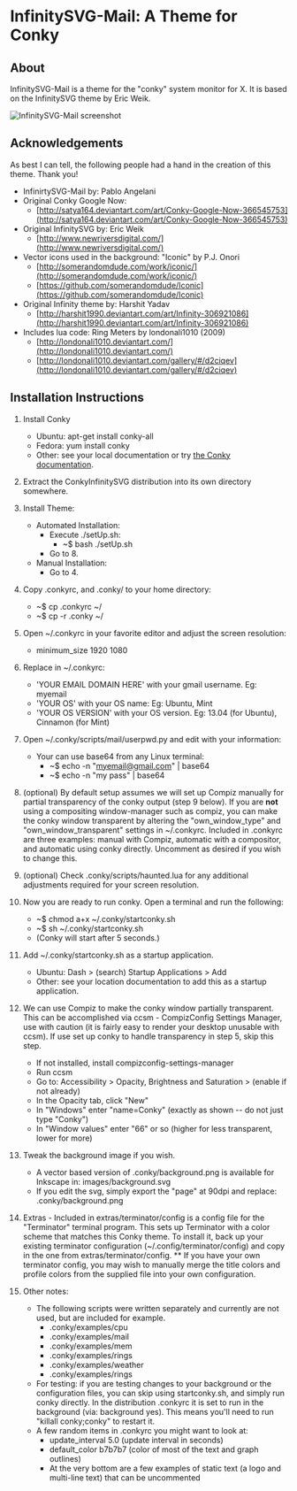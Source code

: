 # InfinitySVG-Mail: A Theme for Conky

## About

InfinitySVG-Mail is a theme for the "conky" system monitor for X. It is based on the InfinitySVG theme by Eric Weik.

![InfinitySVG-Mail screenshot](https://raw.github.com/PabloAng/ConkyInfinitySVG/master/images/InfinityMail-screenshot.png)


## Acknowledgements

As best I can tell, the following people had a hand in the creation of this theme.  Thank you!

- InfinirtySVG-Mail by: Pablo Angelani
- Original Conky Google Now:
	- [http://satya164.deviantart.com/art/Conky-Google-Now-366545753](http://satya164.deviantart.com/art/Conky-Google-Now-366545753)
- Original InfinitySVG by: Eric Weik
	- [http://www.newriversdigital.com/](http://www.newriversdigital.com/)
- Vector icons used in the background: "Iconic" by P.J. Onori
	- [http://somerandomdude.com/work/iconic/](http://somerandomdude.com/work/iconic/)
	- [https://github.com/somerandomdude/Iconic](https://github.com/somerandomdude/Iconic)
- Original Infinity theme by:	Harshit Yadav
	- [http://harshit1990.deviantart.com/art/Infinity-306921086](http://harshit1990.deviantart.com/art/Infinity-306921086)
- Includes lua code: Ring Meters by londonali1010 (2009)
	- [http://londonali1010.deviantart.com/](http://londonali1010.deviantart.com/)
	- [http://londonali1010.deviantart.com/gallery/#/d2ciqev](http://londonali1010.deviantart.com/gallery/#/d2ciqev)

## Installation Instructions

1. Install Conky
	- Ubuntu: apt-get install conky-all
	- Fedora: yum install conky
	- Other: see your local documentation or try [the Conky documentation](http://conky.sourceforge.net/documentation.html).
2. Extract the ConkyInfinitySVG distribution into its own directory somewhere.
	
3. Install Theme:
	- Automated Installation:
		- Execute ./setUp.sh: 
			- ~$ bash ./setUp.sh
		- Go to 8. 
	- Manual Installation:
		- Go to 4.
	
4. Copy .conkyrc, and .conky/ to your home directory:
	- ~$ cp .conkyrc ~/
	- ~$ cp -r .conky ~/

5. Open ~/.conkyrc in your favorite editor and adjust the screen resolution:
	- minimum_size 1920 1080

6. Replace in ~/.conkyrc:
	- 'YOUR EMAIL DOMAIN HERE' with your gmail username. Eg: myemail
	- 'YOUR OS' with your OS name: Eg: Ubuntu, Mint
	- 'YOUR OS VERSION' with your OS version. Eg: 13.04 (for Ubuntu), Cinnamon (for Mint)

7. Open ~/.conky/scripts/mail/userpwd.py and edit with your information:
	- Your can use base64 from any Linux terminal:
		- ~$ echo -n "myemail@gmail.com" | base64
		- ~$ echo -n "my pass" | base64

8. (optional) By default setup assumes we will set up Compiz manually for partial transparency of the conky output (step 9 below). If you are **not** using a compositing window-manager such as compiz, you can make the conky window transparent by altering the "own_window_type" and "own_window_transparent" settings in ~/.conkyrc.  Included in .conkyrc are three examples: manual with Compiz, automatic with a compositor, and automatic using conky directly.  Uncomment as desired if you wish to change this.

9. (optional) Check .conky/scripts/haunted.lua for any additional adjustments required for your screen resolution.

10. Now you are ready to run conky.  Open a terminal and run the following:
	- ~$ chmod a+x ~/.conky/startconky.sh
	- ~$ sh ~/.conky/startconky.sh
	- (Conky will start after 5 seconds.)

11. Add ~/.conky/startconky.sh as a startup application.
	- Ubuntu: Dash > (search) Startup Applications > Add
	- Other: see your location documentation to add this as a startup application.

12. We can use Compiz to make the conky window partially transparent.  This can be accomplished via ccsm - CompizConfig Settings Manager, use with caution (it is fairly easy to render your desktop unusable with ccsm).  If use set up conky to handle transparency in step 5, skip this step.
	- If not installed, install compizconfig-settings-manager 
	- Run ccsm
	- Go to: Accessibility > Opacity, Brightness and Saturation > (enable if not already)
	- In the Opacity tab, click "New"
	- In "Windows" enter "name=Conky" (exactly as shown -- do not just type "Conky")
	- In "Window values" enter "66" or so (higher for less transparent, lower for more)

13. Tweak the background image if you wish.
	- A vector based version of .conky/background.png is available for Inkscape in: images/background.svg
	- If you edit the svg, simply export the "page" at 90dpi and replace: .conky/background.png

14. Extras - Included in extras/terminator/config is a config file for the "Terminator" terminal program.  This sets up Terminator with a color scheme that matches this Conky theme.  To install it, back up your existing terminator configuration (~/.config/terminator/config) and copy in the one from extras/terminator/config.  ** If you have your own terminator config, you may wish to manually merge the title colors and profile colors from the supplied file into your own configuration.

15. Other notes:
	- The following scripts were written separately and currently are not used, but are included for example.
		- .conky/examples/cpu
		- .conky/examples/mail
		- .conky/examples/mem
		- .conky/examples/rings
		- .conky/examples/weather
		- .conky/examples/rings
	- For testing:  if you are testing changes to your background or the configuration files, you can skip using startconky.sh, and simply run conky directly.  In the distribution .conkyrc it is set to run in the background (via: background yes).  This means you'll need to run "killall conky;conky" to restart it.
	- A few random items in .conkyrc you might want to look at:
		- update_interval 5.0 (update interval in seconds)
		- default_color b7b7b7 (color of most of the text and graph outlines)
		- At the very bottom are a few examples of static text (a logo and multi-line text) that can be uncommented

